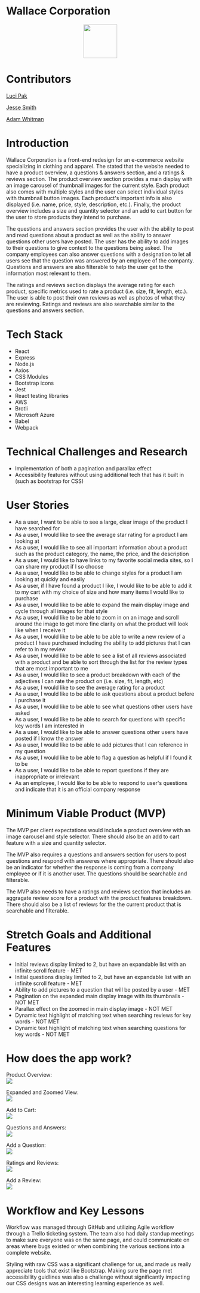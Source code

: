 # Wallace Corporation

<p align="center">
  <a href="https://github.com/Project-Catwalk">
    <img src="./public/img/Wallace_Corporation_logo.png" width="90" height="90">
  </a>
</p>

# Contributors

[Luci Pak](https://github.com/lucipak "Luci Pak")

[Jesse Smith](https://github.com/jessesmith-13 "Jesse Smith")

[Adam Whitman](https://github.com/emagdaeh "Adam Whitman")

# Introduction

Wallace Corporation is a front-end redesign for an e-commerce website specializing in clothing and apparel.  The stated that the website needed to have a product overview, a questions & answers section, and a ratings & reviews section.  The product overview section provides a main display with an image carousel of thumbnail images for the current style.  Each product also comes with multiple styles and the user can select individual styles with thumbnail button images.  Each product's important info is also displayed (i.e. name, price, style, description, etc.).  Finally, the product overview includes a size and quantity selector and an add to cart button for the user to store products they intend to purchase.

The questions and answers section provides the user with the ability to post and read questions about a product as well as the ability to answer questions other users have posted.  The user has the ability to add images to their questions to give context to the questions being asked.  The company employees can also answer questions with a designation to let all users see that the question was answered by an employee of the companty.  Questions and answers are also filterable to help the user get to the information most relevant to them.

The ratings and reviews section displays the average rating for each product, specific metrics used to rate a product (i.e. size, fit, length, etc.).  The user is able to post their own reviews as well as photos of what they are reviewing.  Ratings and reviews are also searchable similar to the questions and answers section.

# Tech Stack
<ul>
<li>React</li>
<li>Express</li>
<li>Node.js</li>
<li>Axios</li>
<li>CSS Modules</li>
<li>Bootstrap icons</li>
<li>Jest</li>
<li>React testing libraries</li>
<li>AWS</li>
<li>Brotli</li>
<li>Microsoft Azure</li>
<li>Babel</li>
<li>Webpack</li>
</ul>

# Technical Challenges and Research
<ul>
<li>Implementation of both a pagination and parallax effect</li>
<li>Accessibility features without using additional tech that has it built in (such as bootstrap for CSS)</li>
</ul>

# User Stories
<ul>
<li>As a user, I want to be able to see a large, clear image of the product I have searched for</li>
<li>As a user, I would like to see the average star rating for a product I am looking at</li>
<li>As a user, I would like to see all important information about a product such as the product category, the name, the price, and the description</li>
<li>As a user, I would like to have links to my favorite social media sites, so I can share my product if I so choose</li>
<li>As a user, I would like to be able to change styles for a product I am looking at quickly and easily</li>
<li>As a user, if I have found a product I like, I would like to be able to add it to my cart with my choice of size and how many items I would like to purchase</li>
<li>As a user, I would like to be able to expand the main display image and cycle through all images for that style</li>
<li>As a user, I would like to be able to zoom in on an image and scroll around the image to get more fine clarity on what the product will look like when I receive it</li>
<li>As a user, I would like to be able to be able to write a new review of a product I have purchased including the ability to add pictures that I can refer to in my review</li>
<li>As a user, I would like to be able to see a list of all reviews associated with a product and be able to sort through the list for the review types that are most important to me</li>
<li>As a user, I would like to see a product breakdown with each of the adjectives I can rate the product on (i.e. size, fit, length, etc)</li>
<li>As a user, I would like to see the average rating for a product</li>
<li>As a user, I would like to be able to ask questions about a product before I purchase it</li>
<li>As a user, I would like to be able to see what questions other users have asked</li>
<li>As a user, I would like to be able to search for questions with specific key words I am interested in</li>
<li>As a user, I would like to be able to answer questions other users have posted if I know the answer</li>
<li>As a user, I would like to be able to add pictures that I can reference in my question</li>
<li>As a user, I would like to be able to flag a question as helpful if I found it to be</li>
<li>As a user, I would like to be able to report questions if they are inappropriate or irrelevant</li>
<li>As an employee, I would like to be able to respond to user's questions and indicate that it is an official company response</li>
</ul>

# Minimum Viable Product (MVP)
The MVP per client expectations would include a product overview with an image carousel and style selector.  There should also be an add to cart feature with a size and quantity selector.

The MVP also requires a questions and answers section for users to post questions and respond with answeres where appropriate.  There should also be an indicator for whether the response is coming from a company employee or if it is another user.  The questions should be searchable and filterable.

The MVP also needs to have a ratings and reviews section that includes an aggragate review score for a product with the product features breakdown.  There should also be a list of reviews for the the current product that is searchable and filterable.

# Stretch Goals and Additional Features
<ul>
<li>Initial reviews display limited to 2, but have an expandable list with an infinite scroll feature - MET</li>
<li>Initial questions display limited to 2, but have an expandable list with an infinite scroll feature - MET</li>
<li>Ability to add pictures to a question that will be posted by a user - MET</li>
<li>Pagination on the expanded main display image with its thumbnails - NOT MET</li>
<li>Parallax effect on the zoomed in main display image - NOT MET</li>
<li>Dynamic text highlight of matching text when searching reviews for key words - NOT MET</li>
<li>Dynamic text highlight of matching text when searching questions for key words - NOT MET</li>
</ul>

# How does the app work?
Product Overview:
<br />
<img src="./public/img/Product Overview Thumbnails.gif">

Expanded and Zoomed View:
<br />
<img src="./public/img/Product Overview Expanded and Zoomed.gif">

Add to Cart:
<br />
<img src="./public/img/Add to Cart.gif">

Questions and Answers:
<br />
<img src="./public/img/Questions Display.gif">

Add a Question:
<br />
<img src="./public/img/Add a Question.gif">

Ratings and Reviews:
<br />
<img src="./public/img/Ratings Display.gif">

Add a Review:
<br />
<img src="./public/img/Add a Review.gif">

# Workflow and Key Lessons
Workflow was managed through GitHub and utilizing Agile workflow through a Trello ticketing system.  The team also had daily standup meetings to make sure everyone was on the same page, and could communicate on areas where bugs existed or when combining the various sections into a complete website.

Styling with raw CSS was a significant challenge for us, and made us really appreciate tools that exist like Bootstrap.  Making sure the page met accessibility guidlines was also a challenge without significantly impacting our CSS designs was an interesting learning experience as well.

